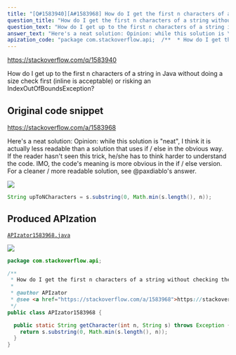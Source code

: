 ```yaml
---
title: "[Q#1583940][A#1583968] How do I get the first n characters of a string without checking the size or going out of bounds?"
question_title: "How do I get the first n characters of a string without checking the size or going out of bounds?"
question_text: "How do I get up to the first n characters of a string in Java without doing a size check first (inline is acceptable) or risking an IndexOutOfBoundsException?"
answer_text: "Here's a neat solution: Opinion: while this solution is \"neat\", I think it is actually less readable than a solution that uses if / else in the obvious way.  If the reader hasn't seen this trick, he/she has to think harder to understand the code.  IMO, the code's meaning is more obvious in the if / else version.  For a cleaner / more readable solution, see @paxdiablo's answer."
apization_code: "package com.stackoverflow.api;  /**  * How do I get the first n characters of a string without checking the size or going out of bounds?  *  * @author APIzator  * @see <a href=\"https://stackoverflow.com/a/1583968\">https://stackoverflow.com/a/1583968</a>  */ public class APIzator1583968 {    public static String getCharacter(int n, String s) throws Exception {     return s.substring(0, Math.min(s.length(), n));   } }"
---
```


https://stackoverflow.com/q/1583940

How do I get up to the first n characters of a string in Java without doing a size check first (inline is acceptable) or risking an IndexOutOfBoundsException?



## Original code snippet

https://stackoverflow.com/a/1583968

Here&#x27;s a neat solution:
Opinion: while this solution is &quot;neat&quot;, I think it is actually less readable than a solution that uses if / else in the obvious way.  If the reader hasn&#x27;t seen this trick, he/she has to think harder to understand the code.  IMO, the code&#x27;s meaning is more obvious in the if / else version.  For a cleaner / more readable solution, see @paxdiablo&#x27;s answer.

<div class="code-logo"><img src="/stackoverflow.png" /></div>

```java
String upToNCharacters = s.substring(0, Math.min(s.length(), n));
```

## Produced APIzation

[`APIzator1583968.java`](https://github.com/blind-papers/apization-temp-data/raw/main/search/APIzator1583968.java)

<div class="code-logo"><img src="/apizator.png" /></div>

```java
package com.stackoverflow.api;

/**
 * How do I get the first n characters of a string without checking the size or going out of bounds?
 *
 * @author APIzator
 * @see <a href="https://stackoverflow.com/a/1583968">https://stackoverflow.com/a/1583968</a>
 */
public class APIzator1583968 {

  public static String getCharacter(int n, String s) throws Exception {
    return s.substring(0, Math.min(s.length(), n));
  }
}

```